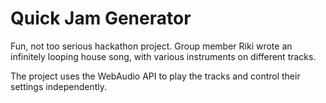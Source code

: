 # Quick Jam Generator

Fun, not too serious hackathon project. Group member Riki wrote an infinitely looping house song, with various instruments on different tracks. 

The project uses the WebAudio API to play the tracks and control their settings independently.
